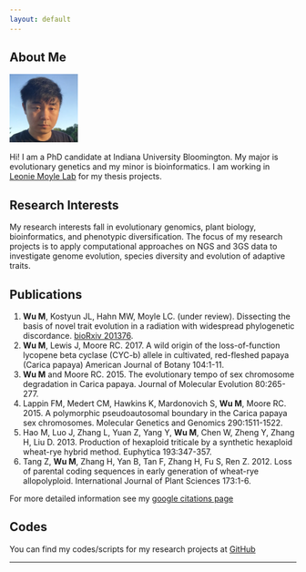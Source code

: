```yaml
---
layout: default
---
```


## About Me

<img class="profile-picture" src="myself.png" width="120" height="120">

Hi! I am a PhD candidate at Indiana University Bloomington. My major is evolutionary genetics and my minor is bioinformatics. I am working in [Leonie Moyle Lab](http://www.indiana.edu/~moylelab) for my thesis projects.


## Research Interests
My research interests fall in evolutionary genomics, plant biology, bioinformatics, and phenotypic diversification.
The focus of my research projects is to apply computational approaches on NGS and 3GS data to investigate genome evolution, species diversity and evolution of adaptive traits.


## Publications
1. **Wu M**, Kostyun JL, Hahn MW, Moyle LC. (under review). Dissecting the basis of novel trait evolution in a radiation with widespread phylogenetic discordance. [bioRxiv 201376](https://doi.org/10.1101/201376).
2. **Wu M**, Lewis J, Moore RC. 2017. A wild origin of the loss-of-function lycopene beta cyclase (CYC-b) allele in cultivated, red-fleshed papaya (Carica papaya) American Journal of Botany 104:1-11. 	 		
3. **Wu M** and Moore RC. 2015. The evolutionary tempo of sex chromosome degradation in Carica papaya. Journal of Molecular Evolution 80:265-277.	
4. Lappin FM, Medert CM, Hawkins K, Mardonovich S, **Wu M**, Moore RC. 2015. A polymorphic pseudoautosomal boundary in the Carica papaya sex chromosomes. Molecular Genetics and Genomics 290:1511-1522.	
5. Hao M, Luo J, Zhang L, Yuan Z, Yang Y, **Wu M**, Chen W, Zheng Y, Zhang H, Liu D. 2013. Production of hexaploid triticale by a synthetic hexaploid wheat-rye hybrid method. Euphytica 193:347-357.	
6. Tang Z, **Wu M**, Zhang H, Yan B, Tan F, Zhang H, Fu S, Ren Z. 2012. Loss of parental coding sequences in early generation of wheat-rye allopolyploid. International Journal of Plant Sciences 173:1-6.

For more detailed information see my [google citations page](https://scholar.google.com/citations?user=xbBN51gAAAAJ&hl=en)


## Codes
You can find my codes/scripts for my research projects at [GitHub](https://github.com/wum5)
- - -

